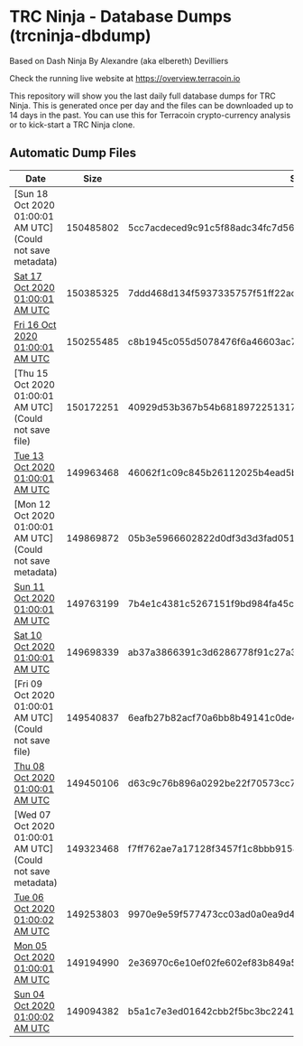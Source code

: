 # TRC Ninja - Database Dumps (trcninja-dbdump)
Based on Dash Ninja By Alexandre (aka elbereth) Devilliers

Check the running live website at https://overview.terracoin.io

This repository will show you the last daily full database dumps for TRC Ninja. This is generated once per day and the files can be downloaded up to 14 days in the past.
You can use this for Terracoin crypto-currency analysis or to kick-start a TRC Ninja clone.


## Automatic Dump Files
| Date | Size | SHA256 |
|--|--|--|
| [Sun 18 Oct 2020 01:00:01 AM UTC](Could not save metadata) | 150485802 | 5cc7acdeced9c91c5f88adc34fc7d567ac794dd5b1390a0529dc63a0efc4a7a4 | 
| [Sat 17 Oct 2020 01:00:01 AM UTC]() | 150385325 | 7ddd468d134f5937335757f51ff22ac24c2fcda75244aafa2d037362d170a356 | 
| [Fri 16 Oct 2020 01:00:01 AM UTC]() | 150255485 | c8b1945c055d5078476f6a46603ac7084a595d2a03a813e5a3e2c2223dc7b736 | 
| [Thu 15 Oct 2020 01:00:01 AM UTC](Could not save file) | 150172251 | 40929d53b367b54b681897225131756d1fe165f50d041b4599cb76f76839e4a4 | 
| [Tue 13 Oct 2020 01:00:01 AM UTC]() | 149963468 | 46062f1c09c845b26112025b4ead5b79a635b399be255abec0e7a54873e412e4 | 
| [Mon 12 Oct 2020 01:00:01 AM UTC](Could not save metadata) | 149869872 | 05b3e5966602822d0df3d3d3fad05155701c5291d7543a5f44a77c481bc90185 | 
| [Sun 11 Oct 2020 01:00:01 AM UTC]() | 149763199 | 7b4e1c4381c5267151f9bd984fa45c3d807a2799f5f619ef68ec87b4e9b4ab90 | 
| [Sat 10 Oct 2020 01:00:01 AM UTC]() | 149698339 | ab37a3866391c3d6286778f91c27a3b64147b1b77efebf5ab76842f7ed0047a1 | 
| [Fri 09 Oct 2020 01:00:01 AM UTC](Could not save file) | 149540837 | 6eafb27b82acf70a6bb8b49141c0de43dda4141e513ccf3b4621fadd47bef2b3 | 
| [Thu 08 Oct 2020 01:00:01 AM UTC]() | 149450106 | d63c9c76b896a0292be22f70573cc73df4690bec0b19b4d51f5bf08c582e5b6a | 
| [Wed 07 Oct 2020 01:00:01 AM UTC](Could not save metadata) | 149323468 | f7ff762ae7a17128f3457f1c8bbb91586fe7a49785648fc504f54f2a5e16e3ca | 
| [Tue 06 Oct 2020 01:00:02 AM UTC]() | 149253803 | 9970e9e59f577473cc03ad0a0ea9d40aacd560151315827fdc4b2de6b0db7cdb | 
| [Mon 05 Oct 2020 01:00:01 AM UTC]() | 149194990 | 2e36970c6e10ef02fe602ef83b849a5bc9dca5542e427c854f8e8c6d7d13606b | 
| [Sun 04 Oct 2020 01:00:02 AM UTC]() | 149094382 | b5a1c7e3ed01642cbb2f5bc3bc22416000224c02cacac2bc28b62f7a2d818435 | 
